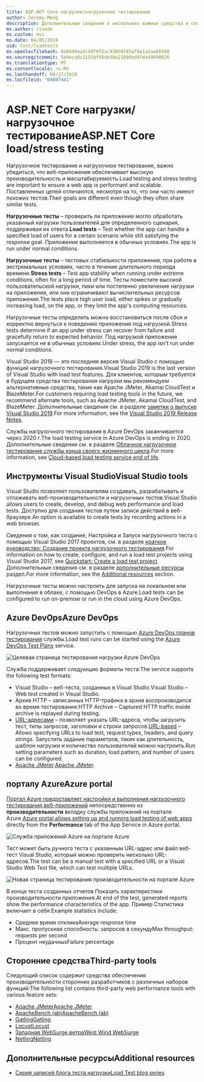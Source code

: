 ```yaml
---
title: ASP.NET Core нагрузки/нагрузочное тестирование
author: Jeremy-Meng
description: Дополнительные сведения о нескольких важные средства и способы нагрузочное тестирование и нагрузочное тестирование приложений ASP.NET Core.
ms.author: riande
ms.custom: mvc
ms.date: 04/05/2019
uid: test/loadtests
ms.openlocfilehash: 0a8449ea2c9df0f2ac93058f03af0a1a2aa66508
ms.sourcegitcommit: 5b0eca8c21550f95de3bb21096bd4fd4d9098026
ms.translationtype: MT
ms.contentlocale: ru-RU
ms.lasthandoff: 04/27/2019
ms.locfileid: "64897441"
---
```

# <a name="aspnet-core-loadstress-testing"></a><span data-ttu-id="25da2-103">ASP.NET Core нагрузки/нагрузочное тестирование</span><span class="sxs-lookup"><span data-stu-id="25da2-103">ASP.NET Core load/stress testing</span></span>

<span data-ttu-id="25da2-104">Нагрузочное тестирование и нагрузочное тестирование, важно убедиться, что веб-приложения обеспечивает высокую производительность и масштабируемость.</span><span class="sxs-lookup"><span data-stu-id="25da2-104">Load testing and stress testing are important to ensure a web app is performant and scalable.</span></span> <span data-ttu-id="25da2-105">Поставленных целей отличаются, несмотря на то, что они часто имеют похожих тестов.</span><span class="sxs-lookup"><span data-stu-id="25da2-105">Their goals are different even though they often share similar tests.</span></span>

<span data-ttu-id="25da2-106">**Нагрузочные тесты** &ndash; проверить ли приложение могло обработать указанный нагрузки пользователей для определенного сценария, поддерживая их ответа.</span><span class="sxs-lookup"><span data-stu-id="25da2-106">**Load tests** &ndash; Test whether the app can handle a specified load of users for a certain scenario while still satisfying the response goal.</span></span> <span data-ttu-id="25da2-107">Приложение выполняется в обычных условиях.</span><span class="sxs-lookup"><span data-stu-id="25da2-107">The app is run under normal conditions.</span></span>

<span data-ttu-id="25da2-108">**Нагрузочные тесты** &ndash; тестовых стабильности приложения, при работе в экстремальных условиях, часто в течение длительного периода времени.</span><span class="sxs-lookup"><span data-stu-id="25da2-108">**Stress tests** &ndash; Test app stability when running under extreme conditions, often for a long period of time.</span></span> <span data-ttu-id="25da2-109">Тесты поместите высокой пользовательской нагрузки, пики или постепенно увеличение нагрузки на приложение, или они ограничивают вычислительных ресурсов приложения.</span><span class="sxs-lookup"><span data-stu-id="25da2-109">The tests place high user load, either spikes or gradually increasing load, on the app, or they limit the app's computing resources.</span></span>

<span data-ttu-id="25da2-110">Нагрузочные тесты определить можно восстановиться после сбоя и корректно вернуться к поведению приложения под нагрузкой.</span><span class="sxs-lookup"><span data-stu-id="25da2-110">Stress tests determine if an app under stress can recover from failure and gracefully return to expected behavior.</span></span> <span data-ttu-id="25da2-111">Под нагрузкой приложение запускается не в обычных условиях.</span><span class="sxs-lookup"><span data-stu-id="25da2-111">Under stress, the app isn't run under normal conditions.</span></span>

<span data-ttu-id="25da2-112">Visual Studio 2019 — это последняя версия Visual Studio с помощью функций нагрузочного тестирования.</span><span class="sxs-lookup"><span data-stu-id="25da2-112">Visual Studio 2019 is the last version of Visual Studio with load test features.</span></span> <span data-ttu-id="25da2-113">Для клиентов, которым требуется в будущем средства тестирования нагрузки мы рекомендуем альтернативные средства, такие как Apache JMeter, Akamai CloudTest и BlazeMeter.</span><span class="sxs-lookup"><span data-stu-id="25da2-113">For customers requiring load testing tools in the future, we recommend alternate tools, such as Apache JMeter, Akamai CloudTest, and BlazeMeter.</span></span> <span data-ttu-id="25da2-114">Дополнительные сведения см. в разделе [заметки о выпуске Visual Studio 2019](/visualstudio/releases/2019/release-notes#test-tools).</span><span class="sxs-lookup"><span data-stu-id="25da2-114">For more information, see the [Visual Studio 2019 Release Notes](/visualstudio/releases/2019/release-notes#test-tools).</span></span>

<span data-ttu-id="25da2-115">Службы нагрузочного тестирования в Azure DevOps заканчивается через 2020 г.</span><span class="sxs-lookup"><span data-stu-id="25da2-115">The load testing service in Azure DevOps is ending in 2020.</span></span> <span data-ttu-id="25da2-116">Дополнительные сведения см. в разделе [Облачное нагрузочное тестирование службы конца своего жизненного цикла](https://devblogs.microsoft.com/devops/cloud-based-load-testing-service-eol/).</span><span class="sxs-lookup"><span data-stu-id="25da2-116">For more information, see [Cloud-based load testing service end of life](https://devblogs.microsoft.com/devops/cloud-based-load-testing-service-eol/).</span></span>

## <a name="visual-studio-tools"></a><span data-ttu-id="25da2-117">Инструменты Visual Studio</span><span class="sxs-lookup"><span data-stu-id="25da2-117">Visual Studio tools</span></span>

<span data-ttu-id="25da2-118">Visual Studio позволяет пользователям создавать, разрабатывать и отлаживать веб-производительности и нагрузочных тестов.</span><span class="sxs-lookup"><span data-stu-id="25da2-118">Visual Studio allows users to create, develop, and debug web performance and load tests.</span></span> <span data-ttu-id="25da2-119">Доступно для создания тестов путем записи действий в веб-браузере.</span><span class="sxs-lookup"><span data-stu-id="25da2-119">An option is available to create tests by recording actions in a web browser.</span></span>

<span data-ttu-id="25da2-120">Сведения о том, как создание, Настройка и Запуск нагрузочного теста с помощью Visual Studio 2017 проектов, см. в разделе [краткое руководство: Создание проекта нагрузочного тестирования](/visualstudio/test/quickstart-create-a-load-test-project?view=vs-2017).</span><span class="sxs-lookup"><span data-stu-id="25da2-120">For information on how to create, configure, and run a load test projects using Visual Studio 2017, see [Quickstart: Create a load test project](/visualstudio/test/quickstart-create-a-load-test-project?view=vs-2017).</span></span> <span data-ttu-id="25da2-121">Дополнительные сведения см. в разделе [дополнительные ресурсы](#additional-resources) раздел.</span><span class="sxs-lookup"><span data-stu-id="25da2-121">For more information, see the [Additional resources](#additional-resources) section.</span></span>

<span data-ttu-id="25da2-122">Нагрузочные тесты можно настроить для запуска на локальном или выполнения в облаке, с помощью DevOps в Azure.</span><span class="sxs-lookup"><span data-stu-id="25da2-122">Load tests can be configured to run on-premise or run in the cloud using Azure DevOps.</span></span>

## <a name="azure-devops"></a><span data-ttu-id="25da2-123">Azure DevOps</span><span class="sxs-lookup"><span data-stu-id="25da2-123">Azure DevOps</span></span>

<span data-ttu-id="25da2-124">Нагрузочных тестов можно запустить с помощью [Azure DevOps планов тестирования](/azure/devops/test/load-test/index?view=vsts) службы.</span><span class="sxs-lookup"><span data-stu-id="25da2-124">Load test runs can be started using the [Azure DevOps Test Plans](/azure/devops/test/load-test/index?view=vsts) service.</span></span>

![Целевая страница тестирования нагрузки Azure DevOps](./load-tests/_static/azure-devops-load-test.png)

<span data-ttu-id="25da2-126">Служба поддерживает следующие форматы теста:</span><span class="sxs-lookup"><span data-stu-id="25da2-126">The service supports the following test formats:</span></span>

* <span data-ttu-id="25da2-127">Visual Studio &ndash; веб-теста, созданных в Visual Studio.</span><span class="sxs-lookup"><span data-stu-id="25da2-127">Visual Studio &ndash; Web test created in Visual Studio.</span></span>
* <span data-ttu-id="25da2-128">Архив HTTP &ndash; записанных HTTP-трафика в архив воспроизводится во время тестирования.</span><span class="sxs-lookup"><span data-stu-id="25da2-128">HTTP Archive &ndash; Captured HTTP traffic inside archive is replayed during testing.</span></span>
* <span data-ttu-id="25da2-129">[URL-адресами](/azure/devops/test/load-test/get-started-simple-cloud-load-test?view=vsts) &ndash; позволяет указать URL-адреса, чтобы загрузить тест, типы запросов, заголовки и строки запросов.</span><span class="sxs-lookup"><span data-stu-id="25da2-129">[URL-based](/azure/devops/test/load-test/get-started-simple-cloud-load-test?view=vsts) &ndash; Allows specifying URLs to load test, request types, headers, and query strings.</span></span> <span data-ttu-id="25da2-130">Запустить задание параметров, таких как длительность, шаблон нагрузки и количество пользователей можно настроить.</span><span class="sxs-lookup"><span data-stu-id="25da2-130">Run setting parameters such as duration, load pattern, and number of users can be configured.</span></span>
* <span data-ttu-id="25da2-131">[Apache JMeter](https://jmeter.apache.org/).</span><span class="sxs-lookup"><span data-stu-id="25da2-131">[Apache JMeter](https://jmeter.apache.org/).</span></span>

## <a name="azure-portal"></a><span data-ttu-id="25da2-132">порталу Azure</span><span class="sxs-lookup"><span data-stu-id="25da2-132">Azure portal</span></span>

<span data-ttu-id="25da2-133">[Портал Azure предоставляет настройки и выполнения нагрузочного тестирования веб-приложений](/azure/devops/test/load-test/app-service-web-app-performance-test?view=vsts) непосредственно из **производительности** вкладку службы приложений на портале Azure.</span><span class="sxs-lookup"><span data-stu-id="25da2-133">[Azure portal allows setting up and running load testing of web apps](/azure/devops/test/load-test/app-service-web-app-performance-test?view=vsts) directly from the **Performance** tab of the App Service in Azure portal.</span></span>

![Служба приложений Azure на портале Azure](./load-tests/_static/azure-appservice-perf-test.png)

<span data-ttu-id="25da2-135">Тест может быть ручного теста с указанным URL-адрес или файл веб-тест Visual Studio, который можно проверить несколько URL-адресов.</span><span class="sxs-lookup"><span data-stu-id="25da2-135">The test can be a manual test with a specified URL or a Visual Studio Web Test file, which can test multiple URLs.</span></span>

![Новая страница тестирования производительности на портале Azure](./load-tests/_static/azure-appservice-perf-test-config.png)

<span data-ttu-id="25da2-137">В конце теста созданных отчетов Показать характеристики производительности приложения.</span><span class="sxs-lookup"><span data-stu-id="25da2-137">At end of the test, generated reports show the performance characteristics of the app.</span></span> <span data-ttu-id="25da2-138">Пример Статистика включает в себя:</span><span class="sxs-lookup"><span data-stu-id="25da2-138">Example statistics include:</span></span>

* <span data-ttu-id="25da2-139">Среднее время отклика</span><span class="sxs-lookup"><span data-stu-id="25da2-139">Average response time</span></span>
* <span data-ttu-id="25da2-140">Макс. пропускная способность: запросов в секунду</span><span class="sxs-lookup"><span data-stu-id="25da2-140">Max throughput: requests per second</span></span>
* <span data-ttu-id="25da2-141">Процент неудачных</span><span class="sxs-lookup"><span data-stu-id="25da2-141">Failure percentage</span></span>

## <a name="third-party-tools"></a><span data-ttu-id="25da2-142">Сторонние средства</span><span class="sxs-lookup"><span data-stu-id="25da2-142">Third-party tools</span></span>

<span data-ttu-id="25da2-143">Следующий список содержит средства обеспечения производительности сторонних разработчиков с различных наборов функций:</span><span class="sxs-lookup"><span data-stu-id="25da2-143">The following list contains third-party web performance tools with various feature sets:</span></span>

* [<span data-ttu-id="25da2-144">Apache JMeter</span><span class="sxs-lookup"><span data-stu-id="25da2-144">Apache JMeter</span></span>](https://jmeter.apache.org/)
* [<span data-ttu-id="25da2-145">ApacheBench (ab)</span><span class="sxs-lookup"><span data-stu-id="25da2-145">ApacheBench (ab)</span></span>](https://httpd.apache.org/docs/2.4/programs/ab.html)
* [<span data-ttu-id="25da2-146">Gatling</span><span class="sxs-lookup"><span data-stu-id="25da2-146">Gatling</span></span>](https://gatling.io/)
* [<span data-ttu-id="25da2-147">Locust</span><span class="sxs-lookup"><span data-stu-id="25da2-147">Locust</span></span>](https://locust.io/)
* [<span data-ttu-id="25da2-148">Западная WebSurge ветра</span><span class="sxs-lookup"><span data-stu-id="25da2-148">West Wind WebSurge</span></span>](http://websurge.west-wind.com/)
* [<span data-ttu-id="25da2-149">Netling</span><span class="sxs-lookup"><span data-stu-id="25da2-149">Netling</span></span>](https://github.com/hallatore/Netling)

## <a name="additional-resources"></a><span data-ttu-id="25da2-150">Дополнительные ресурсы</span><span class="sxs-lookup"><span data-stu-id="25da2-150">Additional resources</span></span>

* [<span data-ttu-id="25da2-151">Серия записей блога теста нагрузки</span><span class="sxs-lookup"><span data-stu-id="25da2-151">Load Test blog series</span></span>](https://blogs.msdn.microsoft.com/charles_sterling/2015/06/01/load-test-series-part-i-creating-web-performance-tests-for-a-load-test/)
